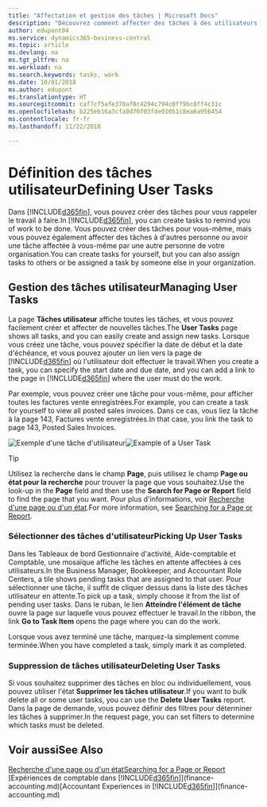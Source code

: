 ```yaml
---
title: "Affectation et gestion des tâches | Microsoft Docs"
description: "Découvrez comment affecter des tâches à des utilisateurs, y compris votre comptable, dans Business Central"
author: edupont04
ms.service: dynamics365-business-central
ms.topic: article
ms.devlang: na
ms.tgt_pltfrm: na
ms.workload: na
ms.search.keywords: tasks, work
ms.date: 10/01/2018
ms.author: edupont
ms.translationtype: HT
ms.sourcegitcommit: caf7cf5afe370af0c4294c794c0ff9bc8ff4c31c
ms.openlocfilehash: b225eb16a3cfa0d70f03fde01051c8ea6a956454
ms.contentlocale: fr-fr
ms.lasthandoff: 11/22/2018

---
```

# <a name="defining-user-tasks"></a><span data-ttu-id="05393-103">Définition des tâches utilisateur</span><span class="sxs-lookup"><span data-stu-id="05393-103">Defining User Tasks</span></span>
<span data-ttu-id="05393-104">Dans [!INCLUDE[d365fin](includes/d365fin_md.md)], vous pouvez créer des tâches pour vous rappeler le travail à faire.</span><span class="sxs-lookup"><span data-stu-id="05393-104">In [!INCLUDE[d365fin](includes/d365fin_md.md)], you can create tasks to remind you of work to be done.</span></span> <span data-ttu-id="05393-105">Vous pouvez créer des tâches pour vous-même, mais vous pouvez également affecter des tâches à d'autres personne ou avoir une tâche affectée à vous-même par une autre personne de votre organisation.</span><span class="sxs-lookup"><span data-stu-id="05393-105">You can create tasks for yourself, but you can also assign tasks to others or be assigned a task by someone else in your organization.</span></span>  

## <a name="managing-user-tasks"></a><span data-ttu-id="05393-106">Gestion des tâches utilisateur</span><span class="sxs-lookup"><span data-stu-id="05393-106">Managing User Tasks</span></span>
<span data-ttu-id="05393-107">La page **Tâches utilisateur** affiche toutes les tâches, et vous pouvez facilement créer et affecter de nouvelles tâches.</span><span class="sxs-lookup"><span data-stu-id="05393-107">The **User Tasks** page shows all tasks, and you can easily create and assign new tasks.</span></span> <span data-ttu-id="05393-108">Lorsque vous créez une tâche, vous pouvez spécifier la date de début et la date d'échéance, et vous pouvez ajouter un lien vers la page de [!INCLUDE[d365fin](includes/d365fin_md.md)] où l'utilisateur doit effectuer le travail.</span><span class="sxs-lookup"><span data-stu-id="05393-108">When you create a task, you can specify the start date and due date, and you can add a link to the page in [!INCLUDE[d365fin](includes/d365fin_md.md)] where the user must do the work.</span></span>  

<span data-ttu-id="05393-109">Par exemple, vous pouvez créer une tâche pour vous-même, pour afficher toutes les factures vente enregistrées.</span><span class="sxs-lookup"><span data-stu-id="05393-109">For example, you can create a task for yourself to view all posted sales invoices.</span></span> <span data-ttu-id="05393-110">Dans ce cas, vous liez la tâche à la page 143, Factures vente enregistrées.</span><span class="sxs-lookup"><span data-stu-id="05393-110">In that case, you link the task to page 143, Posted Sales Invoices.</span></span>  

<span data-ttu-id="05393-111">![Exemple d'une tâche d'utilisateur](media/across-user-tasks/sample-user-task.png "Exemple d'une tâche d'utilisateur")</span><span class="sxs-lookup"><span data-stu-id="05393-111">![Example of a User Task](media/across-user-tasks/sample-user-task.png "Example of a user task")</span></span>

> [!TIP]  
>  <span data-ttu-id="05393-112">Utilisez la recherche dans le champ **Page**, puis utilisez le champ **Page ou état pour la recherche** pour trouver la page que vous souhaitez.</span><span class="sxs-lookup"><span data-stu-id="05393-112">Use the look-up in the **Page** field and then use the **Search for Page or Report** field to find the page that you want.</span></span> <span data-ttu-id="05393-113">Pour plus d'informations, voir [Recherche d'une page ou d'un état](ui-search.md).</span><span class="sxs-lookup"><span data-stu-id="05393-113">For more information, see [Searching for a Page or Report](ui-search.md).</span></span>  

### <a name="picking-up-user-tasks"></a><span data-ttu-id="05393-114">Sélectionner des tâches d'utilisateur</span><span class="sxs-lookup"><span data-stu-id="05393-114">Picking Up User Tasks</span></span>
<span data-ttu-id="05393-115">Dans les Tableaux de bord Gestionnaire d'activité, Aide-comptable et Comptable, une mosaïque affiche les tâches en attente affectées à ces utilisateurs.</span><span class="sxs-lookup"><span data-stu-id="05393-115">In the Business Manager, Bookkeeper, and Accountant Role Centers, a tile shows pending tasks that are assigned to that user.</span></span> <span data-ttu-id="05393-116">Pour sélectionner une tâche, il suffit de cliquer dessus dans la liste des tâches utilisateur en attente.</span><span class="sxs-lookup"><span data-stu-id="05393-116">To pick up a task, simply choose it from the list of pending user tasks.</span></span> <span data-ttu-id="05393-117">Dans le ruban, le lien **Atteindre l'élément de tâche** ouvre la page sur laquelle vous pouvez effectuer le travail.</span><span class="sxs-lookup"><span data-stu-id="05393-117">In the ribbon, the link **Go to Task Item** opens the page where you can do the work.</span></span>  

<span data-ttu-id="05393-118">Lorsque vous avez terminé une tâche, marquez-la simplement comme terminée.</span><span class="sxs-lookup"><span data-stu-id="05393-118">When you have completed a task, simply mark it as completed.</span></span>  

### <a name="deleting-user-tasks"></a><span data-ttu-id="05393-119">Suppression de tâches utilisateur</span><span class="sxs-lookup"><span data-stu-id="05393-119">Deleting User Tasks</span></span>
<span data-ttu-id="05393-120">Si vous souhaitez supprimer des tâches en bloc ou individuellement, vous pouvez utiliser l'état **Supprimer les tâches utilisateur**.</span><span class="sxs-lookup"><span data-stu-id="05393-120">If you want to bulk delete all or some user tasks, you can use the **Delete User Tasks** report.</span></span> <span data-ttu-id="05393-121">Dans la page de demande, vous pouvez définir des filtres pour déterminer les tâches à supprimer.</span><span class="sxs-lookup"><span data-stu-id="05393-121">In the request page, you can set filters to determine which tasks must be deleted.</span></span>  

## <a name="see-also"></a><span data-ttu-id="05393-122">Voir aussi</span><span class="sxs-lookup"><span data-stu-id="05393-122">See Also</span></span>
[<span data-ttu-id="05393-123">Recherche d'une page ou d'un état</span><span class="sxs-lookup"><span data-stu-id="05393-123">Searching for a Page or Report</span></span>](ui-search.md)  
<span data-ttu-id="05393-124">[Expériences de comptable dans [!INCLUDE[d365fin](includes/d365fin_md.md)]](finance-accounting.md)</span><span class="sxs-lookup"><span data-stu-id="05393-124">[Accountant Experiences in [!INCLUDE[d365fin](includes/d365fin_md.md)]](finance-accounting.md)</span></span>  

